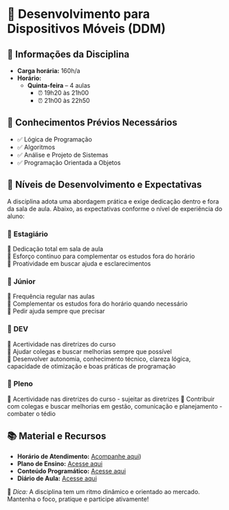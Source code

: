 # 📱 Desenvolvimento para Dispositivos Móveis (DDM)

## 📌 Informações da Disciplina  
- **Carga horária:** 160h/a  
- **Horário:**  
  - **Quinta-feira** – 4 aulas  
    - ⏰ 19h20 às 21h00  
    - ⏰ 21h00 às 22h50  

## 🎯 Conhecimentos Prévios Necessários  
- ✅ Lógica de Programação  
- ✅ Algoritmos  
- ✅ Análise e Projeto de Sistemas  
- ✅ Programação Orientada a Objetos  

## 🚀 Níveis de Desenvolvimento e Expectativas  

A disciplina adota uma abordagem prática e exige dedicação dentro e fora da sala de aula. Abaixo, as expectativas conforme o nível de experiência do aluno:  

### 🔹 **Estagiário**  
🔸 Dedicação total em sala de aula  
🔸 Esforço contínuo para complementar os estudos fora do horário  
🔸 Proatividade em buscar ajuda e esclarecimentos    

### 🔹 **Júnior**  
🔸 Frequência regular nas aulas  
🔸 Complementar os estudos fora do horário quando necessário  
🔸 Pedir ajuda sempre que precisar  

### 🔹 **DEV**  
🔸 Acertividade nas diretrizes do curso  
🔸 Ajudar colegas e buscar melhorias sempre que possível  
🔸 Desenvolver autonomia, conhecimento técnico, clareza lógica, capacidade de otimização e boas práticas de programação

### 🔹 **Pleno**  
🔸 Acertividade nas diretrizes do curso  - sujeitar as diretrizes
🔸 Contribuir com colegas e buscar melhorias em gestão, comunicação e planejamento  - combater o tédio


## 📚 Material e Recursos  

- **Horário de Atendimento:** [Acompanhe aqui](https://docs.google.com/spreadsheets/d/1JueZrEYPPX5_ef2vExfk4OQpNCGICHeAt1dx5wdypww/edit?gid=716042935#gid=716042935)) 
- **Plano de Ensino:** [Acesse aqui](https://suap.ifpr.edu.br/)  
- **Conteúdo Programático:** [Acesse aqui](https://docs.google.com/spreadsheets/d/1ZszFZx3z9FCj0NkWx_9US0kgOXNVW6I2OnyaXiBknzM/edit?usp=sharing)  
- **Diário de Aula:** [Acesse aqui](https://docs.google.com/spreadsheets/d/1ZszFZx3z9FCj0NkWx_9US0kgOXNVW6I2OnyaXiBknzM/edit?usp=sharing)   

📢 _Dica:_ A disciplina tem um ritmo dinâmico e orientado ao mercado. Mantenha o foco, pratique e participe ativamente!  
